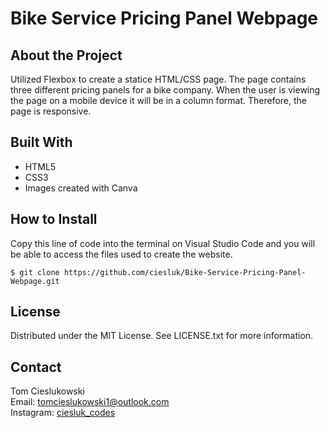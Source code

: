 # Bike Service Pricing Panel Webpage

## About the Project

Utilized Flexbox to create a statice HTML/CSS page. The page contains three different pricing panels for a bike company. When the user is viewing the page on a mobile device it will be in a column format. Therefore, the page is responsive.  



## Built With

- HTML5
- CSS3
- Images created with Canva

## How to Install 

Copy this line of code into the terminal on Visual Studio Code and you will be able to access the files used to create the website.

```
$ git clone https://github.com/ciesluk/Bike-Service-Pricing-Panel-Webpage.git
```
## License 
Distributed under the MIT License. See LICENSE.txt for more information.

## Contact

Tom Cieslukowski <br />
Email: <a href="mailto:tomcieslukowski1@outlook.com">tomcieslukowski1@outlook.com</a> <br />
Instagram: <a href="https://www.instagram.com/ciesluk_codes/">ciesluk_codes</a>
